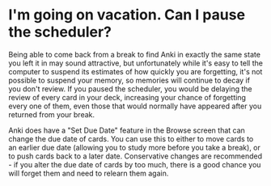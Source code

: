# I'm going on vacation. Can I pause the scheduler?

Being able to come back from a break to find Anki in exactly the same state you left it in may sound attractive, but unfortunately while it's easy to tell the computer to suspend its estimates of how quickly you are forgetting, it's not possible to suspend your memory, so memories will continue to decay if you don't review. If you paused the scheduler, you would be delaying the review of every card in your deck, increasing your chance of forgetting every one of them, even those that would normally have appeared after you returned from your break.

Anki does have a "Set Due Date" feature in the Browse screen that can change the due date of cards. You can use this to either to move cards to an earlier due date (allowing you to study more before you take a break), or to push cards back to a later date. Conservative changes are recommended - if you alter the due date of cards by too much, there is a good chance you will forget them and need to relearn them again.